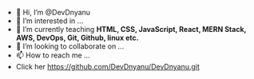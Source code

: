 - 👋 Hi, I’m @DevDnyanu
- 👀 I’m interested in ...
- 🌱 I’m currently teaching **HTML, CSS, JavaScript, React, MERN Stack, AWS, DevOps, Git, Github, linux etc.**
- 💞️ I’m looking to collaborate on ...
- 📫 How to reach me ...
- Click her  https://github.com/DevDnyanu/DevDnyanu.git

<!---
DevDnyanu/DevDnyanu is a ✨ special ✨ repository because its `README.md` (this file) appears on your GitHub profile.
You can click the Preview link to take a look at your changes.
--->
